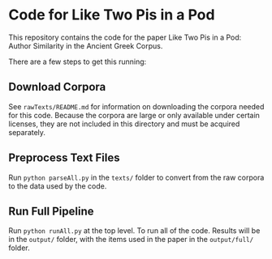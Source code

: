 # Code for Like Two Pis in a Pod

This repository contains the code for the paper Like Two Pis in a Pod: Author Similarity in the Ancient Greek Corpus.

There are a few steps to get this running:

## Download Corpora

See `rawTexts/README.md` for information on downloading the corpora needed for this code. Because the corpora are large or only available under certain licenses, they are not included in this directory and must be acquired separately.

## Preprocess Text Files

Run `python parseAll.py` in the `texts/` folder to convert from the raw corpora to the data used by the code.

## Run Full Pipeline

Run `python runAll.py` at the top level. To run all of the code. Results will be in the `output/` folder, with the items used in the paper in the `output/full/` folder.
